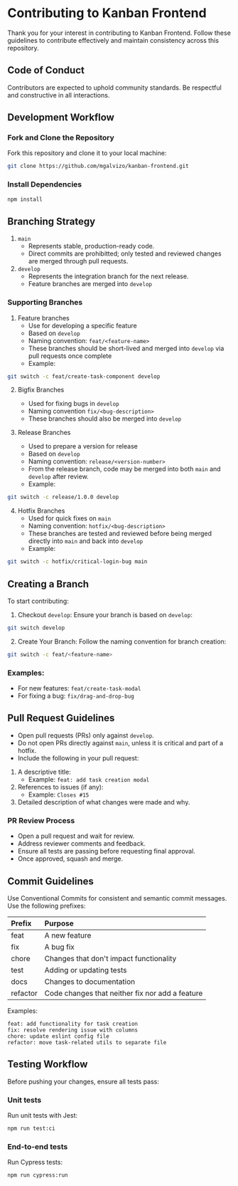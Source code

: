 # Contributing to Kanban Frontend

Thank you for your interest in contributing to Kanban Frontend. Follow these guidelines to contribute effectively and maintain consistency across this repository.

## Code of Conduct

Contributors are expected to uphold community standards. Be respectful and constructive in all interactions.

## Development Workflow

### Fork and Clone the Repository

Fork this repository and clone it to your local machine:

```bash
git clone https://github.com/mgalvizo/kanban-frontend.git
```

### Install Dependencies

```bash
npm install
```

## Branching Strategy

1. `main`
   - Represents stable, production-ready code.
   - Direct commits are prohibitted; only tested and reviewed changes are merged through pull requests.
2. `develop`
   - Represents the integration branch for the next release.
   - Feature branches are merged into `develop`

### Supporting Branches

1. Feature branches
   - Use for developing a specific feature
   - Based on `develop`
   - Naming convention: `feat/<feature-name>`
   - These branches should be short-lived and merged into `develop` via pull requests once complete
   - Example:

```bash
git switch -c feat/create-task-component develop
```

2. Bigfix Branches

   - Used for fixing bugs in `develop`
   - Naming convention `fix/<bug-description>`
   - These branches should also be merged into `develop`

3. Release Branches
   - Used to prepare a version for release
   - Based on `develop`
   - Naming convention: `release/<version-number>`
   - From the release branch, code may be merged into both `main` and `develop` after review.
   - Example:

```bash
git switch -c release/1.0.0 develop
```

4. Hotfix Branches
   - Used for quick fixes on `main`
   - Naming convention: `hotfix/<bug-description>`
   - These branches are tested and reviewed before being merged directly into `main` and back into `develop`
   - Example:

```bash
git switch -c hotfix/critical-login-bug main
```

## Creating a Branch

To start contributing:

1. Checkout `develop`: Ensure your branch is based on `develop`:

```bash
git switch develop
```

2. Create Your Branch: Follow the naming convention for branch creation:

```bash
git switch -c feat/<feature-name>
```

### Examples:

- For new features: `feat/create-task-modal`
- For fixing a bug: `fix/drag-and-drop-bug`

## Pull Request Guidelines

- Open pull requests (PRs) only against `develop`.
- Do not open PRs directly against `main`, unless it is critical and part of a hotfix.
- Include the following in your pull request:

1. A descriptive title:
   - Example: `feat: add task creation modal`
2. References to issues (if any):
   - Example: `Closes #15`
3. Detailed description of what changes were made and why.

### PR Review Process

- Open a pull request and wait for review.
- Address reviewer comments and feedback.
- Ensure all tests are passing before requesting final approval.
- Once approved, squash and merge.

## Commit Guidelines

Use Conventional Commits for consistent and semantic commit messages. Use the following prefixes:

| Prefix   | Purpose                                         |
| :------- | :---------------------------------------------- |
| feat     | A new feature                                   |
| fix      | A bug fix                                       |
| chore    | Changes that don't impact functionality         |
| test     | Adding or updating tests                        |
| docs     | Changes to documentation                        |
| refactor | Code changes that neither fix nor add a feature |

Examples:

```plaintext
feat: add functionality for task creation
fix: resolve rendering issue with columns
chore: update eslint config file
refactor: move task-related utils to separate file
```

## Testing Workflow

Before pushing your changes, ensure all tests pass:

### Unit tests

Run unit tests with Jest:

```bash
npm run test:ci
```

### End-to-end tests

Run Cypress tests:

```bash
npm run cypress:run
```
